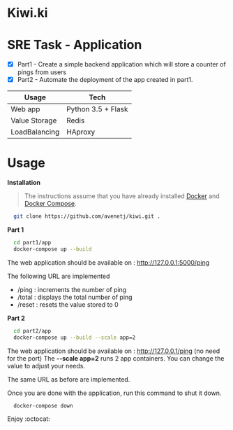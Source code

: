 # Kiwi.ki 
# SRE Task - Application 

- [x] Part1 - Create a simple backend application which will store a counter of pings from users
- [x] Part2 - Automate the deployment of the app created in part1. 

Usage | Tech
------|------
Web app |Python 3.5 + Flask 
Value Storage | Redis
LoadBalancing | HAproxy

# Usage
**Installation**
>The instructions assume that you have already installed [Docker](https://docs.docker.com/installation/) and [Docker Compose](https://docs.docker.com/compose/install/). 
```bash
  git clone https://github.com/avenetj/kiwi.git .
```
**Part 1** 

```bash
  cd part1/app
  docker-compose up --build
 ```
The web application should be available on : http://127.0.0.1:5000/ping

The following URL are implemented
- /ping : increments the number of ping
- /total : displays the total number of ping
- /reset : resets the value stored to 0 


**Part 2**
```bash
  cd part2/app
  docker-compose up --build --scale app=2
```
The web application should be available on : http://127.0.0.1/ping (no need for the port)
The **--scale app=2** runs 2 app containers. You can change the value to adjust your needs. 

The same URL as before are implemented. 

Once you are done with the application, run this command to shut it down.
```bash
  docker-compose down 
```

Enjoy :octocat:
